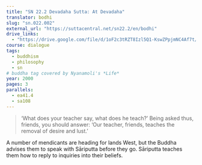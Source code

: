 ```yaml
---
title: "SN 22.2 Devadaha Sutta: At Devadaha"
translator: bodhi
slug: "sn.022.002"
external_url: "https://suttacentral.net/sn22.2/en/bodhi"
drive_links:
  - "https://drive.google.com/file/d/1oF2c3tRZT8Izl5Q1-KswZPpjmNC4Af7t/view?usp=drivesdk"
course: dialogue
tags:
  - buddhism
  - philosophy
  - sn
# buddha tag covered by Nyanamoli's *Life*
year: 2000
pages: 3
parallels:
  - ea41.4
  - sa108
---
```


> ‘What does your teacher say, what does he teach?’ Being asked thus, friends, you should answer: ‘Our teacher, friends, teaches the removal of desire and lust.’

A number of mendicants are heading for lands West, but the Buddha advises them to speak with Sāriputta before they go. Sāriputta teaches them how to reply to inquiries into their beliefs.
